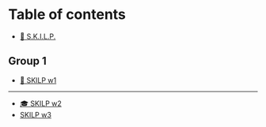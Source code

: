 # Table of contents

* [🔦 S.K.I.L.P.](README.md)

## Group 1

* [🔆 SKILP w1](group-1/til-week-one.md)

***

* [🎓 SKILP w2](til-week-two.md)
* [SKILP w3](til-tid-week-three.md)

